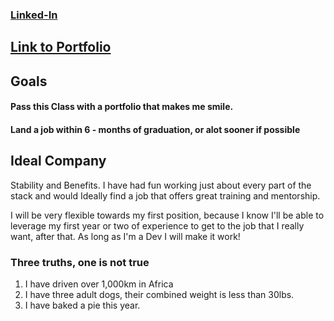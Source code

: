 ### [Linked-In](www.linkedin.com/in/wcole2222)


## [Link to Portfolio](https://www.colewill.com)

## Goals

#### Pass this Class with a portfolio that makes me smile.

#### Land a job within 6 - months of graduation, or alot sooner if possible


## Ideal Company

Stability and Benefits.  I have had fun working just about every part of the stack and would Ideally find a job that offers great training and mentorship.

I will be very flexible towards my first position, because I know I'll be able to leverage my first year or two of experience to get to the job that I really want, after that.  As long as I'm a Dev I will make it work!





### Three truths, one is not true

1) I have driven over 1,000km in Africa
2) I have three adult dogs, their combined weight is less than 30lbs.
3) I have baked a pie this year.